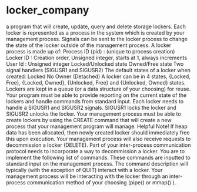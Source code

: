 # locker_company
a program that will create, update, query and delete storage lockers. Each locker is represented as a process in the system which is created by your management process. Signals can be sent to the locker process to change the state of the locker outside of the management process.  A locker process is made up of:  Process ID (pid) : (unique to process creation)  Locker ID : Creation order, Unsigned integer, starts at 1, always increments  User Id : Unsigned integer  Locked/Unlocked state  Owned/Free state  Two signal handlers (SIGUSR1 and SIGUSR2)  The default states of a locker when created:  Locked  No Owner (Detached)  A locker can be in 4 states, {Locked, Free}, {Locked, Owned}, {Unlocked, Free} and {Unlocked, Owned} states. Lockers are kept in a queue (or a data structure of your choosing) for reuse. Your program must be able to provide reporting on the current state of the lockers and handle commands from standard input.  Each locker needs to handle a SIGUSR1 and SIGUSR2 signals. SIGUSR1 locks the locker and SIGUSR2 unlocks the locker.  Your management process must be able to create lockers by using the CREATE command that will create a new process that your management program will manage.  Helpful Note! If heap data has been allocated, then newly created locker should immediately free this upon execution.  Your management process will also receive requests to decommission a locker (DELETE). Part of your inter-process communication protocol needs to incorporate a way to decommission a locker.  You are to implement the following list of commands. These commands are inputted to standard input on the management process. The command description will typically (with the exception of QUIT) interact with a locker. Your management process will be interacting with the locker through an inter-process communication method of your choosing (pipe() or mmap() ).

